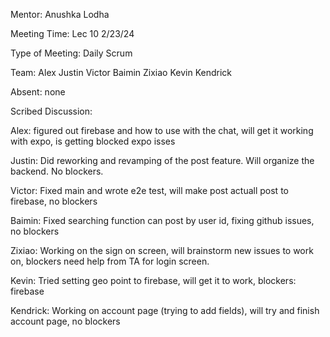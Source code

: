 Mentor: Anushka Lodha

Meeting Time: Lec 10 2/23/24

Type of Meeting: Daily Scrum

Team: Alex Justin Victor Baimin Zixiao Kevin Kendrick

Absent: none

Scribed Discussion:

Alex: figured out firebase and how to use with the chat, will get it working with expo, is getting blocked expo isses

Justin: Did reworking and revamping of the post feature. Will organize the backend. No blockers.

Victor: Fixed main and wrote e2e test, will make post actuall post to firebase, no blockers

Baimin: Fixed searching function can post by user id, fixing github issues, no blockers

Zixiao: Working on the sign on screen, will brainstorm new issues to work on, blockers need help from TA for login screen.

Kevin: Tried setting geo point to firebase, will get it to work, blockers: firebase

Kendrick: Working on account page (trying to add fields), will try and finish account page, no blockers
